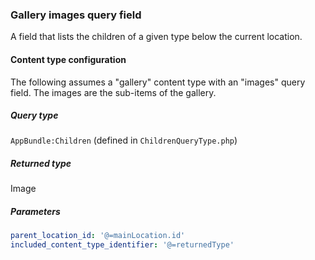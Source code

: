 ### Gallery images query field
A field that lists the children of a given type below the current location.

#### Content type configuration
The following assumes a "gallery" content type with an "images" query field.
The images are the sub-items of the gallery.


##### Query type
`AppBundle:Children` (defined in `ChildrenQueryType.php`)

##### Returned type
Image

##### Parameters
```yaml
parent_location_id: '@=mainLocation.id'
included_content_type_identifier: '@=returnedType'
```
